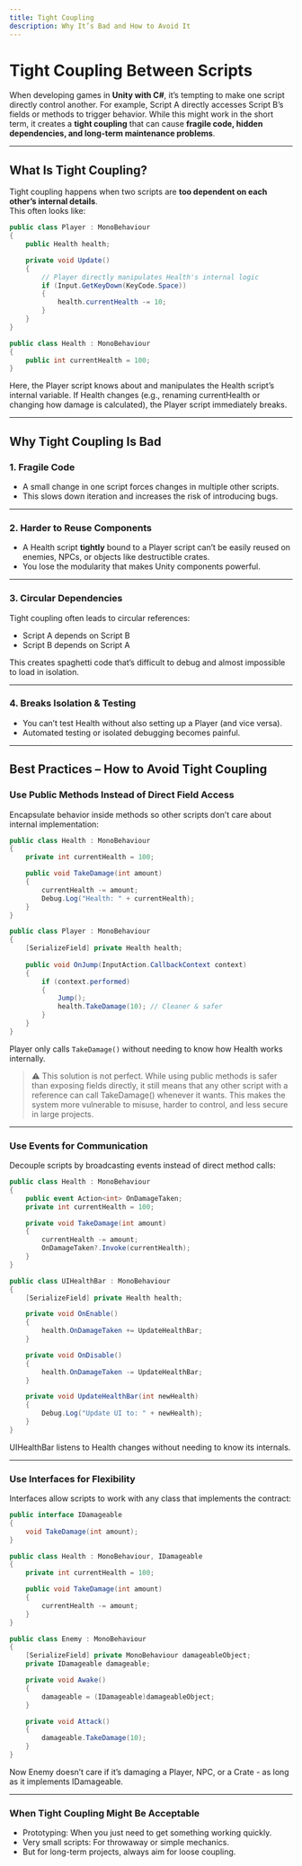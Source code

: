 ```yaml
---
title: Tight Coupling
description: Why It’s Bad and How to Avoid It
---
```


# Tight Coupling Between Scripts

When developing games in **Unity with C#**, it’s tempting to make one script directly control another. For example, Script A directly accesses Script B’s fields or methods to trigger behavior. While this might work in the short term, it creates a **tight coupling** that can cause **fragile code, hidden dependencies, and long-term maintenance problems**.

---

## What Is Tight Coupling?

Tight coupling happens when two scripts are **too dependent on each other’s internal details**.  
This often looks like:

```csharp
public class Player : MonoBehaviour
{
    public Health health;

    private void Update()
    {
        // Player directly manipulates Health's internal logic
        if (Input.GetKeyDown(KeyCode.Space))
        {
            health.currentHealth -= 10;
        }
    }
}

public class Health : MonoBehaviour
{
    public int currentHealth = 100;
}
```
Here, the Player script knows about and manipulates the Health script’s internal variable. If Health changes (e.g., renaming currentHealth or changing how damage is calculated), the Player script immediately breaks.

---

## Why Tight Coupling Is Bad

### 1. Fragile Code
- A small change in one script forces changes in multiple other scripts.
- This slows down iteration and increases the risk of introducing bugs.

---

### 2. Harder to Reuse Components
- A Health script **tightly** bound to a Player script can’t be easily reused on enemies, NPCs, or objects like destructible crates.
- You lose the modularity that makes Unity components powerful.

---

### 3. Circular Dependencies
Tight coupling often leads to circular references:
- Script A depends on Script B
- Script B depends on Script A

This creates spaghetti code that’s difficult to debug and almost impossible to load in isolation.

---

### 4. Breaks Isolation & Testing
- You can’t test Health without also setting up a Player (and vice versa).
- Automated testing or isolated debugging becomes painful.

---

## Best Practices – How to Avoid Tight Coupling

### Use Public Methods Instead of Direct Field Access

Encapsulate behavior inside methods so other scripts don’t care about internal implementation:

```csharp
public class Health : MonoBehaviour
{
    private int currentHealth = 100;

    public void TakeDamage(int amount)
    {
        currentHealth -= amount;
        Debug.Log("Health: " + currentHealth);
    }
}

public class Player : MonoBehaviour
{
    [SerializeField] private Health health;
    
    public void OnJump(InputAction.CallbackContext context)
    {
        if (context.performed)
        {
            Jump();
            health.TakeDamage(10); // Cleaner & safer
        }
    }
}
```
Player only calls `TakeDamage()` without needing to know how Health works internally.

> ⚠️ This solution is not perfect. While using public methods is safer than exposing fields directly, it still means that any other script with a reference can call TakeDamage() whenever it wants. This makes the system more vulnerable to misuse, harder to control, and less secure in large projects.

---

### Use Events for Communication
Decouple scripts by broadcasting events instead of direct method calls:
```csharp
public class Health : MonoBehaviour
{
    public event Action<int> OnDamageTaken;
    private int currentHealth = 100;

    private void TakeDamage(int amount)
    {
        currentHealth -= amount;
        OnDamageTaken?.Invoke(currentHealth);
    }
}

public class UIHealthBar : MonoBehaviour
{
    [SerializeField] private Health health;

    private void OnEnable()
    {
        health.OnDamageTaken += UpdateHealthBar;
    }

    private void OnDisable()
    {
        health.OnDamageTaken -= UpdateHealthBar;
    }

    private void UpdateHealthBar(int newHealth)
    {
        Debug.Log("Update UI to: " + newHealth);
    }
}
```
UIHealthBar listens to Health changes without needing to know its internals.

---

### Use Interfaces for Flexibility
Interfaces allow scripts to work with any class that implements the contract:

```csharp
public interface IDamageable
{
    void TakeDamage(int amount);
}

public class Health : MonoBehaviour, IDamageable
{
    private int currentHealth = 100;

    public void TakeDamage(int amount)
    {
        currentHealth -= amount;
    }
}

public class Enemy : MonoBehaviour
{
    [SerializeField] private MonoBehaviour damageableObject;
    private IDamageable damageable;

    private void Awake()
    {
        damageable = (IDamageable)damageableObject;
    }

    private void Attack()
    {
        damageable.TakeDamage(10);
    }
}
```
Now Enemy doesn’t care if it’s damaging a Player, NPC, or a Crate - as long as it implements IDamageable.

---

### When Tight Coupling Might Be Acceptable
- Prototyping: When you just need to get something working quickly.
- Very small scripts: For throwaway or simple mechanics.
- But for long-term projects, always aim for loose coupling.